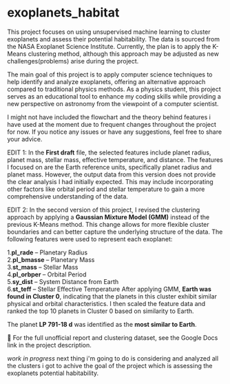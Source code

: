 # exoplanets_habitat
This project focuses on using unsupervised machine learning to cluster exoplanets and assess their potential habitability. The data is sourced from the NASA Exoplanet Science Institute. Currently, the plan is to apply the K-Means clustering method, although this approach may be adjusted as new challenges(problems) arise during the project.

The main goal of this project is to apply computer science techniques to help identify and analyze exoplanets, offering an alternative approach compared to traditional physics methods. As a physics student, this project serves as an educational tool to enhance my coding skills while providing a new perspective on astronomy from the viewpoint of a computer scientist. 

I might not have included the flowchart and the theory behind features i have used at the moment due to frequent changes throughout the project for now.
If you notice any issues or have any suggestions, feel free to share your advice.

EDIT 1:
In the **First draft** file, the selected features include planet radius, planet mass, stellar mass, effective temperature, and distance. The features I focused on are the Earth reference units, specifically planet radius and planet mass. However, the output data from this version does not provide the clear analysis I had initially expected. This may include incorporating other factors like orbital period and stellar temperature to gain a more comprehensive understanding of the data.

EDIT 2:
In the second version of this project, I revised the clustering approach by applying a **Gaussian Mixture Model (GMM)** instead of the previous K-Means method. This change allows for more flexible cluster boundaries and can better capture the underlying structure of the data.
The following features were used to represent each exoplanet:

1.**pl_rade** – Planetary Radius  
2.**pl_bmasse** – Planetary Mass  
3.**st_mass** – Stellar Mass  
4.**pl_orbper** – Orbital Period  
5.**sy_dist** – System Distance from Earth  
6.**st_teff** – Stellar Effective Temperature
After applying GMM, **Earth was found in Cluster 0**, indicating that the planets in this cluster exhibit similar physical and orbital characteristics. I then scaled the feature data and ranked the top 10 planets in Cluster 0 based on similarity to Earth.

The planet **LP 791-18 d** was identified as the **most similar to Earth**.

📄 For the full unofficial report and clustering dataset, see the Google Docs link in the project description.

*work in progress*
next thing i'm going to do is considering and analyzed all the clusters i got to achive the goal of the project which is assessing the exoplanets potential habitability.
